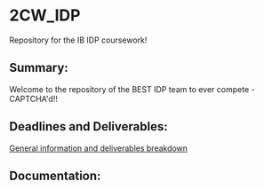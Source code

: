 # 2CW_IDP
Repository for the IB IDP coursework!

## Summary:

Welcome to the repository of the BEST IDP team to ever compete - CAPTCHA'd!!

## Deadlines and Deliverables:

[General information and deliverables breakdown](docs/IDP_deliverables_summary.pdf)

## Documentation: